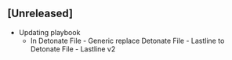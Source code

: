 ## [Unreleased]
- Updating playbook
  - In Detonate File - Generic replace Detonate File - Lastline to Detonate File - Lastline v2